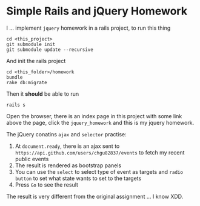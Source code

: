 Simple Rails and jQuery Homework
==========

I ... implement `jquery` homework in a rails project, to run this thing

```
cd <this_project>
git submodule init
git submodule update --recursive
```

And init the rails project

```
cd <this_folder>/homework
bundle
rake db:migrate
```

Then it **should** be able to run

```
rails s
```

Open the browser, there is an index page in this project with some link above the page, click the `jquery_homework` and this is my jquery homework.  

The jQuery conatins `ajax` and `selector` practise:  

 1. At `document.ready`, there is an ajax sent to `https://api.github.com/users/chgu82837/events` to fetch my recent public events
 2. The result is rendered as bootstrap panels
 3. You can use the `select` to select type of event as targets and `radio button` to set what state wants to set to the targets
 4. Press `Go` to see the result

The result is very different from the original assignment ... I know XDD.  

